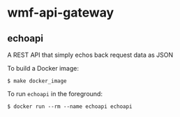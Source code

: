 wmf-api-gateway
===============

echoapi
-------

A REST API that simply echos back request data as JSON


To build a Docker image:

    $ make docker_image

To run `echoapi` in the foreground:

    $ docker run --rm --name echoapi echoapi

